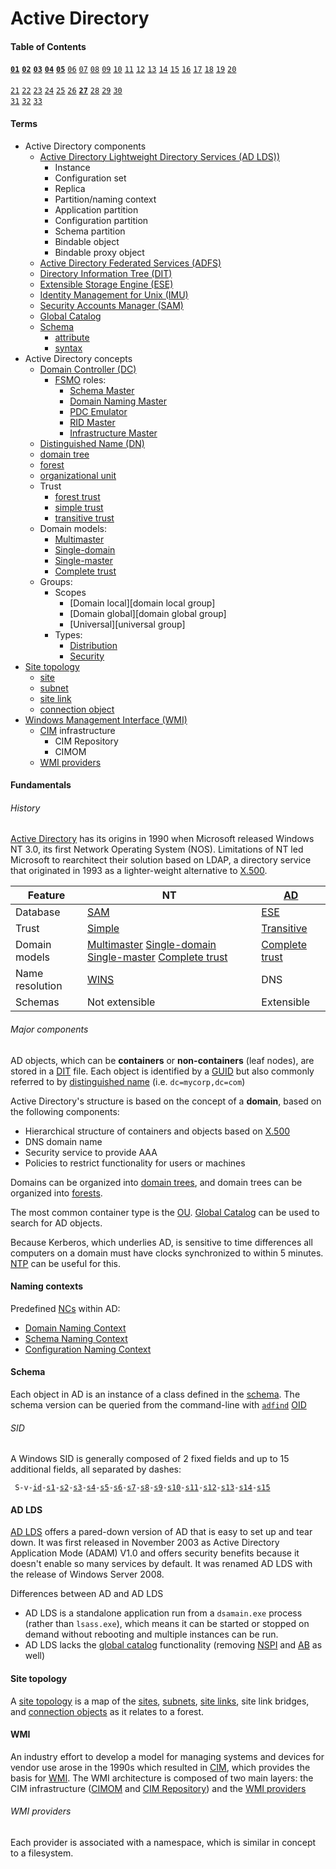 # Active Directory
[adfind]: https://github.com/jasper-zanjani/notes/tree/primary/win/README.md#adfind '```&#10;adfind&#10;```&#10;Command-line utility that can be used to query Active Directory attributes&#10;Desmond, Brian et al. _Active Directory_. O\'Reilly Media, 2009.: 53'
[AD LDS]: #ad-lds 'Active Directory Lightweight Directory Services (AD LDS)&#10;standalone LDAP service similar to full Active Directory, but without DNS, Group Policy, or Kerberos requirements (previously known as Active Directory Application Mode "ADAM")&#10;Desmond, Brian et al. _Active Directory_. O\'Reilly Media, 2009.: 457'
[ADFS]: # 'Active Directory Federated Services (ADFS)&#10;standards-based technology that enables distributed identification, authentication, and authorization across organizational and platform boundaries; used by the Web Application Proxy role service of Remote Access role to authenticate corporate users to allow access to intranet web applications from the outside&#10;Desmond, Brian et al. _Active Directory_. O\'Reilly Media, 2009.'
[AD]: # 'Active Directory (AD)&#10;Microsoft network operating system, built on top of Windows Server&#10;AD has origins in Windows NT 3.0, which combined features of the LAN Manager protocols with the OS/2 operating system.&#10;Desmond, Brian et al. _Active Directory_. O\'Reilly Media, 2009.: 3'
[Complete-trust]: # 'Complete-trust&#10;Windows NT domain model where any domain could create accounts, and each could access shared resources in any other domain&#10;Desmond, Brian et al. _Active Directory_. O\'Reilly Media, 2009.: 9'
[DC]: # 'domain controller (DC)&#10;Server that responds to security authentication requests within a Windows Server domain&#10;Desmond, Brian et al. _Active Directory_. O\'Reilly Media, 2009.: 21'
[DIT]: # 'Directory Information Tree (DIT)&#10;ESE database file that stores Active Directory objects in flat database rows and columns&#10;Desmond, Brian et al. _Active Directory_. O\'Reilly Media, 2009.'
[DN]: #distinguished-names 'distinguished name (DN)&#10;Hierarchical paths used to uniquely reference any object in LDAP or Active Directory which typically take the form of comma-delimited prefix-name pairs&#10;Desmond, Brian et al. _Active Directory_. O\'Reilly Media, 2009.'
[Domain Naming Master]: # 'Domain Naming Master&#10;Forest-wide domain controller role that controls changes to the forest-wide namespace&#10;Desmond, Brian et al. _Active Directory_. O\'Reilly Media, 2009.: 26'
[ESE]: # 'Extensible Storage Engine (ESE)&#10;Exchange database which provided the basis for Active Directory, developed to hold millions of objects with a maximum database size of 16 TB&#10;Desmond, Brian et al. _Active Directory_. O\'Reilly Media, 2009.: 8'
[FSMO]: # 'Flexible Single Master Operator (FSMO)&#10;Role that a server may own in an Active Directory domain that makes it the master for a particular function or role.&#10;Desmond, Brian et al. _Active Directory_. O\'Reilly Media, 2009.: 26'
[GC]: # 'Global Catalog (GC)&#10;Read-only catalog of all objects in an Active Directory forest, used to perform forest-wide searches.&#10;Accessible via LDAP over port 3268.&#10;Desmond, Brian et al. _Active Directory_. O\'Reilly Media, 2009.: 25'
[GUID]: # 'Globally Unique Identifier (GUID)&#10;128-bit number assigned to Active Directory objects by the system at the time of their creation; Microsoft implementation of the UUID concept&#10;Desmond, Brian et al. _Active Directory_. O\'Reilly Media, 2009.'
[IMU]: # 'Identity Management for Unix (IMU)&#10;manage user accounts and passwords on Windows and Unix via NIS; automatically synchronize passwords between Windows and Unix&#10;Desmond, Brian et al. _Active Directory_. O\'Reilly Media, 2009.'
[Infrastructure Master]: # 'Infrastructure Master&#10;Domain-wide domain controller role that maintains references to objects in other domains ("phantoms")&#10;Desmond, Brian et al. _Active Directory_. O\'Reilly Media, 2009.: 28'
[Multimaster]: # 'Multimaster&#10;Windows NT domain model with multiple user domains (each of which having two-way trust with the others), and multiple resource domains (each of which had one-way trust with every user domain); each trust had to be manually set&#10;Desmond, Brian et al. _Active Directory_. O\'Reilly Media, 2009.: 8'
[NTP]: # 'Network Time Protocol (NTP)&#10;facilitaties time synchronization&#10;Dulaney, Emmett. _CompTIA Network+ N10-007 Exam Cram, 6th Edition_.: 51-52'
[OU]: # 'organizational unit (OU)&#10;Primary container type used to house objects in Active Directory&#10;Desmond, Brian et al. _Active Directory_. O\'Reilly Media, 2009.: 24'
[PDC Emulator]: # 'PDC Emulator&#10;Domain-wide domain controller role that replicates the NT SAM database to NT 4.0 and Windows 3.51 BDCs&#10;Desmond, Brian et al. _Active Directory_. O\'Reilly Media, 2009.: 26'
[RID Master]: # 'RID Master&#10;Domain-wide domain controller role that maintains a pool of unique RID values to ensure that all SIDs in a domain are unique.&#10;Desmond, Brian et al. _Active Directory_. O\'Reilly Media, 2009.: 27'
[SAM]: # 'Security Accounts Manager (SAM)&#10;Database used in Windows NT that had a maximum recommended size of 40 MB&#10;Desmond, Brian et al. _Active Directory_. O\'Reilly Media, 2009.: 7'
[Schema Master]: # 'Schema Master&#10;Forest-wide domain controller role allowing changes to be made to the Active Directory Schema&#10;Desmond, Brian et al. _Active Directory_. O\'Reilly Media, 2009.: 26'
[Single-domain]: # 'Single-domain&#10;Windows NT domain model with only one domain and no trusts&#10;Desmond, Brian et al. _Active Directory_. O\'Reilly Media, 2009.: 8'
[Single-master]: # 'Single-master&#10;Windows NT domain model with a single user (or account) domain and multiple resource domains, each of which had one-way trusts with the user domain&#10;Desmond, Brian et al. _Active Directory_. O\'Reilly Media, 2009.: 8'
[X.500]: # 'X.500&#10;ITU and ISO-developed series of directory service standards based on OSI protocol stack; superceded by LDAP&#10;Desmond, Brian et al. _Active Directory_. O\'Reilly Media, 2009.: 5'
[domain tree]: # 'domain tree&#10;series of domains connected together hierarchically using a contiguous naming scheme&#10;Desmond, Brian et al. _Active Directory_. O\'Reilly Media, 2009.: 21'
[forest trust]: # 'forest trust&#10;single transitive trust between two forest root domains&#10;Desmond, Brian et al. _Active Directory_. O\'Reilly Media, 2009.: 23'
[forest]: # 'forest&#10;collection of one or more domain trees which share a common Configuration container and Schema and are connected together through transitive trusts&#10;Desmond, Brian et al. _Active Directory_. O\'Reilly Media, 2009.: 21'
[simple trust]: # 'simple trust&#10;trust model used by Windows NT where every domain had to have a manually set trust relationship with any other domain (cf. "transitive trust")&#10;Desmond, Brian et al. _Active Directory_. O\'Reilly Media, 2009.: 9'
[transitive trust]: # 'transitive trust&#10;trust model used by Active Directory, whereby if A trusts B and B trusts C, then A also trusts C (cf "simple trust)&#10;Desmond, Brian et al. _Active Directory_. O\'Reilly Media, 2009.: 9'
[distribution group]: # 'distribution group&#10;Active Directory group type used for mailing lists&#10;If a group is of type distribution, its SID is not added to a user security token during logon, so it cannot be used for logon purposes.&#10;Desmond, Brian et al. _Active Directory_. O\'Reilly Media, 2009.: 38'
[security group]: # 'security group&#10;&#10;Desmond, Brian et al. _Active Directory_. O\'Reilly Media, 2009.: 38'
[Domain Naming Context]: # 'Domain Naming Context&#10;contains data specific to the domain, like users, groups, and computers&#10;Desmond, Brian et al. _Active Directory_. O\'Reilly Media, 2009.: 43'
[Schema Naming Context]: # 'Schema Naming Context&#10;contains the set of object class and attribute definitions for the types of data that can be stored in AD&#10;Desmond, Brian et al. _Active Directory_. O\'Reilly Media, 2009.: 43'
[Configuration Naming Context]: # 'Configuration Naming Context&#10;contains data pertaining to the configuration of the forest, like naming contexts, LDAP policies, sites, subnets, and Microsoft Exchange&#10;Desmond, Brian et al. _Active Directory_. O\'Reilly Media, 2009.: 43'
[OID]: # 'Object Identifier (OID)&#10;Sequence of integers that describe the unique path to the branch holding any schema object.&#10;Root branches are globally unique and maintained by IANA. OID namespaces are known as Enterprise Numbers.&#10;Desmond, Brian et al. _Active Directory_. O\'Reilly Media, 2009.: 55'
[identifier authority]: #sid 'identifier authority&#10;Component of a SID that follows `S-1` that uniquely identifies the authority involved&#10;Possible values include:&#10;  - 0, NULL&#10;  - 1, World&#10;  - 2, Local&#10;  - 5, NT Authority&#10;Desmond, Brian et al. _Active Directory_. O\'Reilly Media, 2009.: 28'
[sub-authority]: #sid 'sub-authority&#10;Component of a SID that follows the identifier authority, the last of which is called the RID.&#10;Desmond, Brian et al. _Active Directory_. O\'Reilly Media, 2009.: 28'
[SID]: #sid 'security identifier (SID)&#10;A unique, variable-length identifier used to identify a trustee or security principal of the format `S-1-id-s1-s2-s3-...-s15`&#10;Desmond, Brian et al. _Active Directory_. O\'Reilly Media, 2009.: 28'
[NC]: # 'naming context (NC)&#10;data partition in Active Directory, each of which represents a different type of data&#10;Desmond, Brian et al. _Active Directory_. O\'Reilly Media, 2009.: 43'
[schema]: # 'schema&#10;blueprint for data storage in Active Directory&#10;Desmond, Brian et al. _Active Directory_. O\'Reilly Media, 2009.: 53'
[attribute]: # 'attribute&#10;defines the pieces of information that a class, and thus an instance of that class, can hold&#10;Desmond, Brian et al. _Active Directory_. O\'Reilly Media, 2009.: 53'
[syntax]: # 'syntax&#10;Define the type of data that can be placed into an Active Directory attribute&#10;For example, an attribute defined with a syntax of "Boolean" can store True, False, or null as its value.&#10;Desmond, Brian et al. _Active Directory_. O\'Reilly Media, 2009.: 53'
[site topology]: #site-topology 'site topology&#10;map that describes the network connectivity, Active Directory Replication guidelines, and locations for resources as it relates to the Active Directory forest&#10;Desmond, Brian et al. _Active Directory_. O\'Reilly Media, 2009.: 85'
[site]: #site-topology 'site&#10;a collection of well-connected AD subnets; typically used to group subnets together into a logical collection to help define replication flow and resource location boundaries&#10;Desmond, Brian et al. _Active Directory_. O\'Reilly Media, 2009.: 87'
[subnet]: #site-topology 'subnet&#10;portion of the IP space of a network&#10;Desmond, Brian et al. _Active Directory_. O\'Reilly Media, 2009.: 86'
[site link]: #site-topology 'site link&#10;defines what sites are connected to each other and the relative cost of the connection&#10;Desmond, Brian et al. _Active Directory_. O\'Reilly Media, 2009.: 89'
[connection object]: #site-topology 'connection object&#10;specifies which domain controllers replicate with which other domain controllers, how often, and which naming contexts are involved&#10;Desmond, Brian et al. _Active Directory_. O\'Reilly Media, 2009.: 92'
[WMI]: #wmi 'Windows Management Instrumentation (WMI)&#10;scriptable API developed by Microsoft in 1998 that allows management of operating system components&#10;Desmond, Brian et al. _Active Directory_. O\'Reilly Media, 2009.: 635'
[CIM]: #wmi 'Common Information Model (CIM)&#10;language used for describing management data in an object-oriented way&#10;Desmond, Brian et al. _Active Directory_. O\'Reilly Media, 2009.: 636'
[WMI provider]: #wmi 'WMI provider&#10;provided by each individual managed component and associated with a namespace&#10;Desmond, Brian et al. _Active Directory_. O\'Reilly Media, 2009.: 637'
[CIM Repository]: #wmi 'CIM Repository&#10;primary warehouse for management data, containing the static data that does not change frequently (memory, disk size, etc)&#10;Desmond, Brian et al. _Active Directory_. O\'Reilly Media, 2009.: 637'
[CIMOM]: #wmi 'CIM Object Manager (CIMOM)&#10;handles requests from clients, retrieves data from the CIM Repository, and returns it to the client&#10;Desmond, Brian et al. _Active Directory_. O\'Reilly Media, 2009.: 637'

#### Table of Contents
<code>[**01**](#history "A brief introduction&#10;---&#10;Reviews the evolution of the Microsoft NOS and some of the major features and benefits of Active Directory.")</code> 
<code>[**02**](#fundamentals "Active Directory fundamentals&#10;---&#10;Provides a high-level look at how objects are stored in Active Directory and explains some of the internal structures and concepts that it relies on.")</code> 
<code>[**03**](#naming-contexts "Naming contexts and application partisions&#10;---&#10;Reviews the predefined Naming Contexts within Active Directory, what is contained within each, and the purpose of Application Partitions")</code> 
<code>[**04**](#schema "Active Directory Schema&#10;---&#10;Gives you information on how the blueprint for each object and each object's attributes are stored in Active Directory.")</code> 
<code>[**05**](#site-topology "Site topology and replication&#10;---&#10;Details how the actual replication process for data takes place between domain controllers.")</code> 
<code>[06](# "Active Directory and DNS&#10;---&#10;Describes the importance of the Domain Name System (DNS) and what it is used for within Active Directory.")</code> 
<code>[07](# "Read-Only Domain Controllers&#10;---&#10;Describes the deployment and operation of Read-Only Domain Controllers (RODCs).")</code> 
<code>[08](# "Group Policy primer&#10;---&#10;Gives you a detailed introduction to the capabilities of Group Policy Objects and how to manage them.")</code> 
<code>[09](# "Fine-grained password policies&#10;---&#10;Comprehensive coverage of how to design, implement, and manage fine-grained password policies.")</code> 
<code>[10](# "Designing the namespace&#10;---&#10;Introduces the steps and techniques involved in properly preparing a design that reduces the number of domains and increases administrative control through the use of Organizational Units.")</code> 
<code>[11](# "Creating a site topology&#10;---&#10;Shows you how to design a representation of your physical inrastructure within Active Diretory to gain very fine-grained control over intrasite and intersite replication.")</code> 
<code>[12](# "Designing organization-wide group policies&#10;---&#10;Explains how Group Policy Objects function in Active Directory and how you can properly design an Active Directory structure to make the most effective use of these functions.")</code> 
<code>[13](# "Active Dirctory Security: permissions and auditing&#10;---&#10;Describes how you can design effective security f0or all areas of your Active Directory, in terms of both access to objects and their properties; includes information on how to design effective security access logginging in any areas you choose.")</code> 
<code>[14](# "Designing and implementing Schema extensions&#10;---&#10;Covers procedures for extending the classes and attributes in the Active Directory schema.")</code> 
<code>[15](# "Backup, recovery, and maintenance&#10;---&#10;Describes how you can backup and restore Active Directory down to the object level or the entire directory.")</code> 
<code>[16](# "Upgrading to Windows Server 2003&#10;---&#10;Outlines how you can upgrade your existing Active Directory infrastructure to Windows Server 2003.")</code> 
<code>[17](# "Upgrading to Windows Server 2003 R2&#10;---&#10;Outlines the process to upgrade your existing Active Directory to Windows Server 2003 R2.")</code> 
<code>[18](# "Upgrading to Windows Server 2008&#10;---&#10;Outlines the process to upgrade your existing Active Directory to Windows Server 2008.")</code> 
<code>[19](# "Integrating Microsoft Exchange&#10;---&#10;Covers some of the important Active Directory-related issues when implementing Microsoft Exchange.")</code> 
<code>[20](# "Active Directory Lightweight Directory Service (a.k.a. ADAM)&#10;---&#10;Introduces Active Directory Lightweight Directory Services (AD LDS, formerly ADAM).") </code>\
<code>[21](# "Scripting with ADSI&#10;---&#10;Introduces ADSI scripting by leading you through a series of step-by-step examples.")</code> 
<code>[22](# "IADs and the Property Cache&#10;---&#10;Delves into the concept of the property cache used extensively by ADSI and shows you how to properly manipulate any attribute of any object within it.")</code> 
<code>[23](# "Using ADO for searching&#10;---&#10;Demonstrates how to make use of a technology normally reserved for databases and now extended to allow rapid searching for objects in Active Directory.")</code> 
<code>[24](# "Users and groups&#10;---&#10;Gives you the lowdown on how to rapidly create users and groups, giving them whatever attributes you desire.")</code> 
<code>[25](# "Permissions and auditing&#10;---&#10;Describes how each object contains its own list of permissions and auditing entries that governs how it can be accessed and how access is logged.")</code> 
<code>[26](# "Extending the Schema and the Active Directory snap-ins&#10;---&#10;Covers the creation of new classes and attributes programmatically in the schema, and modification of the existing Active Directory snap-ins to perform additional customized functions.")</code> 
<code>[**27**](#wmi "Scripting with WMI&#10;---&#10;Gives a quick overview of WMI and goes through several examples for managing a system, including services, the registry, and the event log. Accessing AD with WMI is also covered, along with the TrustMon and Replication WMI Providers.")</code> 
<code>[28](# "Scripting DNS&#10;---&#10;Describes how to manipulate DNS server configuration, zones, and resource records with the WMI DNS Provider.")</code> 
<code>[29](# "Programming the Directory with the .NET framework&#10;---&#10;Starts off by providing some background information on the .NET Framework and then dives into several examples using the System.DirectoryServices namespaces with VB.NET.")</code> 
<code>[30](# "PowerShell Basics&#10;---&#10;Provides a jumpstart to Windows PowerShell and a quick reference for PowerShell scripting concepts.") </code> 
<code>[31](# "Scripting Active Directory with PowerShell&#10;---&#10;Describes how to manage and manipulate Active Directory using Windows PowerShell.")</code> 
<code>[32](# "Scripting Basic Exchange 2003 tasks&#10;---&#10;Tackles common Active Directory-related user and group management tasks for Microsoft Exchange 2000/2003.")</code> 
<code>[33](# "Scripting Basic Exchange 2007 tasks&#10;---&#10;Tackles common Active Directory-related tasks for Microsoft Exchange 2007 using Windows PowerShell.")</code> 

#### Terms
- Active Directory components
  - [Active Directory Lightweight Directory Services (AD LDS))][AD LDS] 
    - Instance
    - Configuration set
    - Replica
    - Partition/naming context
    - Application partition
    - Configuration partition
    - Schema partition
    - Bindable object
    - Bindable proxy object
  - [Active Directory Federated Services (ADFS)][ADFS] 
  - [Directory Information Tree (DIT)][DIT] 
  - [Extensible Storage Engine (ESE)][ESE] 
  - [Identity Management for Unix (IMU)][IMU] 
  - [Security Accounts Manager (SAM)][SAM]
  - [Global Catalog][GC]
  - [Schema][schema]
    - [attribute][attribute]
    - [syntax][syntax]
- Active Directory concepts
  - [Domain Controller (DC)][DC]
    - [FSMO][FSMO] roles:
      - [Schema Master][Schema Master]
      - [Domain Naming Master][Domain Naming Master]
      - [PDC Emulator][PDC Emulator]
      - [RID Master][RID Master]
      - [Infrastructure Master][Infrastructure Master]
  - [Distinguished Name (DN)][DN]
  - [domain tree][domain tree]
  - [forest][forest]
  - [organizational unit][OU]
  - Trust
    - [forest trust][forest trust]
    - [simple trust][simple trust] 
    - [transitive trust][transitive trust]
  - Domain models: 
    - [Multimaster][Multimaster]
    - [Single-domain][Single-domain] 
    - [Single-master][Single-master] 
    - [Complete trust][Complete-trust]
  - Groups:
    - Scopes
      - [Domain local][domain local group]
      - [Domain global][domain global group]
      - [Universal][universal group]
    - Types:
      - [Distribution][distribution group]
      - [Security][security group]
- [Site topology][site topology]
  - [site][site] 
  - [subnet][subnet] 
  - [site link][site link] 
  - [connection object][connection object] 
- [Windows Management Interface (WMI)][wmi]
  - [CIM][CIM] infrastructure
    - CIM Repository
    - CIMOM
  - [WMI providers][WMI provider]

#### Fundamentals
###### History
[Active Directory][AD] has its origins in 1990 when Microsoft released Windows NT 3.0, its first Network Operating System (NOS).
Limitations of NT led Microsoft to rearchitect their solution based on LDAP, a directory service that originated in 1993 as a lighter-weight alternative to [X.500][X.500].

Feature         | NT  | [AD][AD]
---             | --- | ---
Database        | [SAM][SAM] | [ESE][ESE]
Trust           | [Simple][simple trust] | [Transitive][transitive trust]
Domain models   | [Multimaster][Multimaster] [Single-domain][Single-domain] [Single-master][Single-master] [Complete trust][Complete-trust] | [Complete trust][Complete-trust]
Name resolution | [WINS](#glossary "obsolete system that resolves NetBIOS names to IP addresses on Windows networks; required by Windows NT") | DNS
Schemas         | Not extensible | Extensible

###### Major components
AD objects, which can be **containers** or **non-containers** (leaf nodes), are stored in a [DIT][DIT] file. 
Each object is identified by a [GUID][GUID] but also commonly referred to by [distinguished name][DN] (i.e. `dc=mycorp,dc=com`)

Active Directory's structure is based on the concept of a **domain**, based on the following components:
- Hierarchical structure of containers and objects based on [X.500][X.500]
- DNS domain name
- Security service to provide AAA
- Policies to restrict functionality for users or machines

Domains can be organized into [domain trees][domain tree], and domain trees can be organized into [forests][forest].

The most common container type is the [OU][OU].
[Global Catalog][GC] can be used to search for AD objects.

Because Kerberos, which underlies AD, is sensitive to time differences all computers on a domain must have clocks synchronized to within 5 minutes.
[NTP][NTP] can be useful for this.

#### Naming contexts
Predefined [NCs][NC] within AD:
- [Domain Naming Context][Domain Naming Context] 
- [Schema Naming Context][Schema Naming Context] 
- [Configuration Naming Context][Configuration Naming Context] 

#### Schema
Each object in AD is an instance of a class defined in the [schema][schema].
The schema version can be queried from the command-line with [`adfind`][adfind]
[OID][OID]

###### SID
A Windows SID is generally composed of 2 fixed fields and up to 15 additional fields, all separated by dashes:

<code> S-v-[id][identifier authority]-[s1][sub-authority]-[s2][sub-authority]-[s3][sub-authority]-[s4][sub-authority]-[s5][sub-authority]-[s6][sub-authority]-[s7][sub-authority]-[s8][sub-authority]-[s9][sub-authority]-[s10][sub-authority]-[s11][sub-authority]-[s12][sub-authority]-[s13][sub-authority]-[s14][sub-authority]-[s15][sub-authority] </code>

#### AD LDS
[AD LDS][AD LDS] offers a pared-down version of AD that is easy to set up and tear down. It was first released in November 2003 as Active Directory Application Mode (ADAM) V1.0 and offers security benefits because it doesn't enable so many services by default. It was renamed AD LDS with the release of Windows Server 2008.

Differences between AD and AD LDS
- AD LDS is a standalone application run from a `dsamain.exe` process (rather than `lsass.exe`), which means it can be started or stopped on demand without rebooting and multiple instances can be run.
- AD LDS lacks the [global catalog](#gc "read-only catalog of all objects in a forest which contains a subset of attributes for each object; used to perform forest-wide searches") functionality (removing [NSPI](# "\"Name Service Provider Interface\", feature supported by Active Directory's global catalog") and [AB](# "\"Address Book\", feature supported by Active Directory's global catalog") as well)

#### Site topology
A [site topology][site topology] is a map of the [sites][site], [subnets][subnet], [site links][site link], site link bridges, and [connection objects][connection object] as it relates to a forest.

#### WMI
An industry effort to develop a model for managing systems and devices for vendor use arose in the 1990s which resulted in [CIM][CIM], which provides the basis for [WMI][WMI].
The WMI architecture is composed of two main layers: the CIM infrastructure ([CIMOM][CIMOM] and [CIM Repository][CIM Repository]) and the [WMI providers][WMI provider]
###### WMI providers

Each provider is associated with a namespace, which is similar in concept to a filesystem.